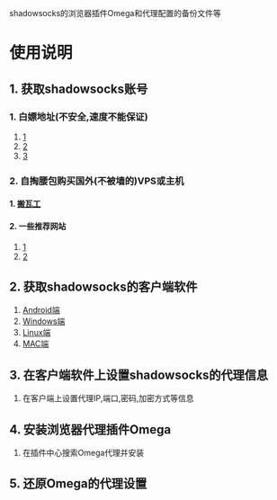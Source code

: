 shadowsocks的浏览器插件Omega和代理配置的备份文件等


# 使用说明
## 1. 获取shadowsocks账号
### 1. 白嫖地址(不安全,速度不能保证)
1. [1](https://github.com/gfw-breaker/ssr-accounts/blob/master/README.md)
2. [2](https://github.com/Alvin9999/new-pac/wiki/ss%E5%85%8D%E8%B4%B9%E8%B4%A6%E5%8F%B7)
3. [3](https://github.com/gfw-breaker/ssr-accounts)

### 2. 自掏腰包购买国外(不被墙的)VPS或主机
#### 1. [搬瓦工](https://bwh88.net/)
#### 2. 一些推荐网站
1. [1](https://www.laozuo.org/myvps)
2. [2](https://www.zhujiceping.com/tag/%E6%9C%80%E4%BE%BF%E5%AE%9Cvps/)

## 2. 获取shadowsocks的客户端软件
1. [Android端](https://github.com/shadowsocks/shadowsocks-android/releases)
2. [Windows端](https://github.com/shadowsocks/shadowsocks-windows/releases)
3. [Linux端](https://github.com/teddysun/shadowsocks_install/tree/master)
4. [MAC端](https://github.com/shadowsocksr-backup/ShadowsocksX-NG/releases)

## 3. 在客户端软件上设置shadowsocks的代理信息
1. 在客户端上设置代理IP,端口,密码,加密方式等信息

## 4. 安装浏览器代理插件Omega
1. 在插件中心搜索Omega代理并安装

## 5. 还原Omega的代理设置
